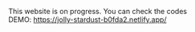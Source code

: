 This website is on progress. You can check the codes
</br>
DEMO: https://jolly-stardust-b0fda2.netlify.app/
